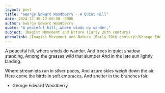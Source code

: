 ```yaml
---
layout: post
title: "George Edward Woodberry - A Quiet Hill"
date: 2024-12-30 12:00:00 -0000
author: George Edward Woodberry
quote: "A peaceful hill, where winds do wander,"
subject: Imagist Movement and Nature (Early 20th century)
permalink: /Imagist Movement and Nature (Early 20th century)/George Edward Woodberry/George Edward Woodberry - A Quiet Hill
---
```


A peaceful hill, where winds do wander,
And trees in quiet shadow standing,
Among the grasses wild that slumber
And in the late sun lightly landing.

Where streamlets run in silver paces,
And azure skies weigh down the air,
Here come the birds in soft embraces,
And shelter in the branches fair.

- George Edward Woodberry
